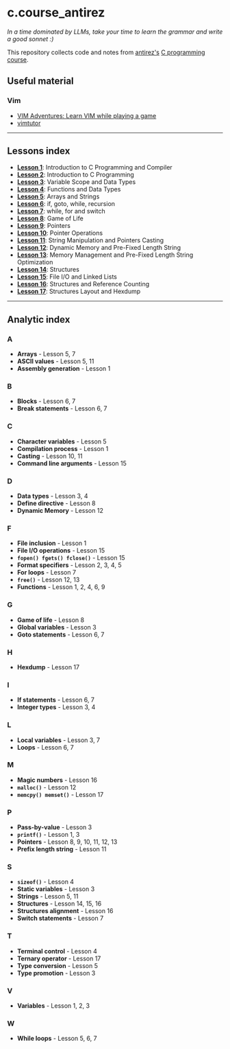 # c.course_antirez
*In a time dominated by LLMs, take your time to learn the grammar and write a good sonnet :)*
 
This repository collects code and notes from [antirez's](https://github.com/antirez) [C programming course](https://www.youtube.com/playlist?list=PLrEMgOSrS_3cFJpM2gdw8EGFyRBZOyAKY).
 
## Useful material
### Vim
- [VIM Adventures: Learn VIM while playing a game](https://vim-adventures.com/)
- [vimtutor](https://vimschool.netlify.app/introduction/vimtutor/)

---

## Lessons index
- **[Lesson 1](lessons/01)**: Introduction to C Programming and Compiler
- **[Lesson 2](lessons/02)**: Introduction to C Programming
- **[Lesson 3](lessons/03)**: Variable Scope and Data Types
- **[Lesson 4](lessons/04)**: Functions and Data Types
- **[Lesson 5](lessons/05)**: Arrays and Strings
- **[Lesson 6](lessons/06)**: if, goto, while, recursion
- **[Lesson 7](lessons/07)**: while, for and switch
- **[Lesson 8](lessons/08)**: Game of Life
- **[Lesson 9](lessons/09)**: Pointers
- **[Lesson 10](lessons/10)**: Pointer Operations
- **[Lesson 11](lessons/11)**: String Manipulation and Pointers Casting
- **[Lesson 12](lessons/12)**: Dynamic Memory and Pre-Fixed Length String
- **[Lesson 13](lessons/13)**: Memory Management and Pre-Fixed Length String Optimization
- **[Lesson 14](lessons/14)**: Structures
- **[Lesson 15](lessons/15)**: File I/O and Linked Lists
- **[Lesson 16](lessons/16)**: Structures and Reference Counting
- **[Lesson 17](lessons/17)**: Structures Layout and Hexdump

---
## Analytic index
### A
- **Arrays** - Lesson 5, 7
- **ASCII values** - Lesson 5, 11
- **Assembly generation** - Lesson 1

### B
- **Blocks** - Lesson 6, 7
- **Break statements** - Lesson 6, 7

### C
- **Character variables** - Lesson 5
- **Compilation process** - Lesson 1
- **Casting** - Lesson 10, 11
- **Command line arguments** - Lesson 15

### D
- **Data types** - Lesson 3, 4
- **Define directive** - Lesson 8
- **Dynamic Memory** - Lesson 12

### F
- **File inclusion** - Lesson 1
- **File I/O operations** - Lesson 15
- **`fopen() fgets() fclose()`** - Lesson 15
- **Format specifiers** - Lesson 2, 3, 4, 5
- **For loops** - Lesson 7
- **`free()`** - Lesson 12, 13
- **Functions** - Lesson 1, 2, 4, 6, 9

### G
- **Game of life** - Lesson 8
- **Global variables** - Lesson 3
- **Goto statements** - Lesson 6, 7

### H
- **Hexdump** - Lesson 17

### I
- **If statements** - Lesson 6, 7
- **Integer types** - Lesson 3, 4

### L
- **Local variables** - Lesson 3, 7
- **Loops** - Lesson 6, 7

### M 
- **Magic numbers** - Lesson 16
- **`malloc()`** - Lesson 12
- **`memcpy() memset()`** - Lesson 17

### P
- **Pass-by-value** - Lesson 3
- **`printf()`** - Lesson 1, 3
- **Pointers** - Lesson 8, 9, 10, 11, 12, 13
- **Prefix length string** - Lesson 11

### S
- **`sizeof()`** - Lesson 4
- **Static variables** - Lesson 3
- **Strings** - Lesson 5, 11
- **Structures** - Lesson 14, 15, 16
- **Structures alignment** - Lesson 16
- **Switch statements** - Lesson 7

### T
- **Terminal control** - Lesson 4
- **Ternary operator** - Lesson 17
- **Type conversion** - Lesson 5
- **Type promotion** - Lesson 3

### V
- **Variables** - Lesson 1, 2, 3

### W
- **While loops** - Lesson 5, 6, 7
